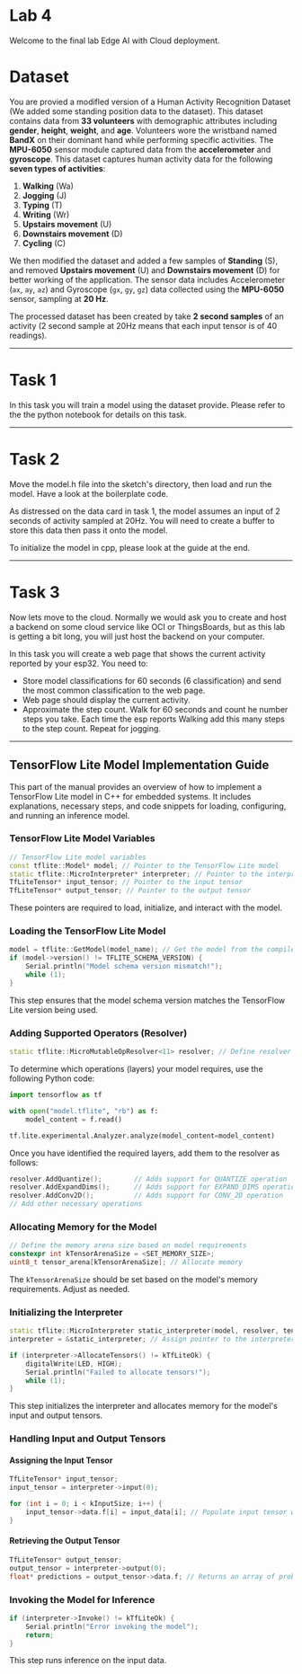 # Lab 4

Welcome to the final lab Edge AI with Cloud deployment.
# Dataset

You are provied a modifled version of a Human Activity Recognition Dataset (We added some standing position data to the dataset). This dataset contains data from **33 volunteers** with demographic attributes including **gender**, **height**, **weight**, and **age**. Volunteers wore the wristband named **BandX** on their dominant hand while performing specific activities. The **MPU-6050** sensor module captured data from the **accelerometer** and **gyroscope**. This dataset captures human activity data for the following **seven types of activities**:  

1. **Walking** (Wa)  
2. **Jogging** (J)  
3. **Typing** (T)  
4. **Writing** (Wr)  
5. **Upstairs movement** (U)  
6. **Downstairs movement** (D)  
7. **Cycling** (C) 

We then modified the dataset and added a few samples of **Standing** (S), and removed **Upstairs movement** (U) and **Downstairs movement** (D)   for better working of the application.
The sensor data includes Accelerometer (`ax`, `ay`, `az`) and Gyroscope (`gx`, `gy`, `gz`) data collected using the **MPU-6050** sensor, sampling at **20 Hz**.

The processed dataset has been created by take **2 second samples** of an activity (2 second sample at 20Hz means that each input tensor is of 40 readings).

---
# Task 1

In this task you will train a model using the dataset provide. Please refer to the the python notebook for details on this task.

---
# Task 2

Move the model.h file into the sketch's directory, then load and run the model. Have a look at the boilerplate code.

As distressed on the data card in task 1, the model assumes an input of 2 seconds of activity sampled at 20Hz. You will need to create a buffer to store this data then pass it onto the model. 

To initialize the model in cpp, please look at the guide at the end.

---
# Task 3

Now lets move to the cloud. Normally we would ask you to create and host a backend on some cloud service like OCI or ThingsBoards, but as this lab is getting a bit long, you will just host the backend on your computer.

In this task you will create a web page that shows the current activity reported by your esp32. You need to:

- Store model classifications for 60 seconds (6 classification) and send the most common classification to the web page.
- Web page should display the current activity.
- Approximate the step count. Walk for 60 seconds and count he number steps you take. Each time the esp reports Walking add this many steps to the step count. Repeat for jogging. 

---
## TensorFlow Lite Model Implementation Guide

This part of the manual provides an overview of how to implement a TensorFlow Lite model in C++ for embedded systems. It includes explanations, necessary steps, and code snippets for loading, configuring, and running an inference model.

### TensorFlow Lite Model Variables

```cpp
// TensorFlow Lite model variables
const tflite::Model* model; // Pointer to the TensorFlow Lite model
static tflite::MicroInterpreter* interpreter; // Pointer to the interpreter, used to execute inference
TfLiteTensor* input_tensor; // Pointer to the input tensor
TfLiteTensor* output_tensor; // Pointer to the output tensor
```

These pointers are required to load, initialize, and interact with the model.

### Loading the TensorFlow Lite Model

```cpp
model = tflite::GetModel(model_name); // Get the model from the compiled .h file
if (model->version() != TFLITE_SCHEMA_VERSION) {
    Serial.println("Model schema version mismatch!");
    while (1);
}
```

This step ensures that the model schema version matches the TensorFlow Lite version being used.

### Adding Supported Operators (Resolver)

```cpp
static tflite::MicroMutableOpResolver<11> resolver; // Define resolver with 11 operations
```

To determine which operations (layers) your model requires, use the following Python code:

```python
import tensorflow as tf

with open("model.tflite", "rb") as f:
    model_content = f.read()

tf.lite.experimental.Analyzer.analyze(model_content=model_content)
```

Once you have identified the required layers, add them to the resolver as follows:

```cpp
resolver.AddQuantize();        // Adds support for QUANTIZE operation
resolver.AddExpandDims();      // Adds support for EXPAND_DIMS operation
resolver.AddConv2D();          // Adds support for CONV_2D operation
// Add other necessary operations
```

### Allocating Memory for the Model

```cpp
// Define the memory arena size based on model requirements
constexpr int kTensorArenaSize = <SET_MEMORY_SIZE>;
uint8_t tensor_arena[kTensorArenaSize]; // Allocate memory
```

The `kTensorArenaSize` should be set based on the model's memory requirements. Adjust as needed.

### Initializing the Interpreter

```cpp
static tflite::MicroInterpreter static_interpreter(model, resolver, tensor_arena, kTensorArenaSize);
interpreter = &static_interpreter; // Assign pointer to the interpreter object

if (interpreter->AllocateTensors() != kTfLiteOk) {
    digitalWrite(LED, HIGH);
    Serial.println("Failed to allocate tensors!");
    while (1);
}
```

This step initializes the interpreter and allocates memory for the model's input and output tensors.

### Handling Input and Output Tensors

#### Assigning the Input Tensor

```cpp
TfLiteTensor* input_tensor;
input_tensor = interpreter->input(0);

for (int i = 0; i < kInputSize; i++) {
    input_tensor->data.f[i] = input_data[i]; // Populate input tensor with data
}
```

#### Retrieving the Output Tensor

```cpp
TfLiteTensor* output_tensor;
output_tensor = interpreter->output(0);
float* predictions = output_tensor->data.f; // Returns an array of probability values
```

### Invoking the Model for Inference

```cpp
if (interpreter->Invoke() != kTfLiteOk) {
    Serial.println("Error invoking the model");
    return;
}
```

This step runs inference on the input data. 

